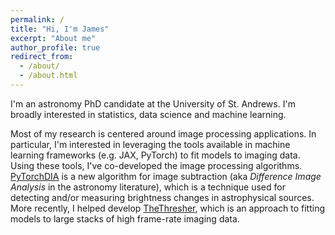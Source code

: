 ```yaml
---
permalink: /
title: "Hi, I'm James"
excerpt: "About me"
author_profile: true
redirect_from: 
  - /about/
  - /about.html
---
```


I'm an astronomy PhD candidate at the University of St. Andrews. I'm broadly interested in statistics, data science and machine learning.

Most of my research is centered around image processing applications. In particular, I'm interested in leveraging the tools available in machine learning frameworks (e.g. JAX, PyTorch) to fit models to imaging data. Using these tools, I've co-developed the image processing algorithms. [PyTorchDIA](https://github.com/jah1994/PyTorchDIA) is a new algorithm for image subtraction (aka *Difference Image Analysis* in the astronomy literature), which is a technique used for detecting and/or measuring brightness changes in astrophysical sources. More recently, I helped develop [TheThresher](https://github.com/jah1994/TheThresher), which is an approach to fitting models to large stacks of high frame-rate imaging data.



